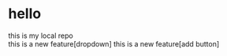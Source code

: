 # hello

this is my local repo
<br>
this is a new feature[dropdown]
this is a new feature[add button]
